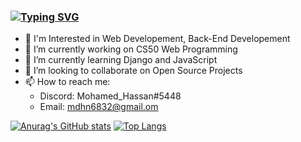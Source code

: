 ### [![Typing SVG](https://readme-typing-svg.herokuapp.com?lines=Hi%2C+I'm+Mohamed+Hassan)](https://git.io/typing-svg)

- 👀 I'm Interested in Web Developement, Back-End Developement
- 🔭 I’m currently working on CS50 Web Programming
- 🌱 I’m currently learning Django and JavaScript
- 👯 I’m looking to collaborate on Open Source Projects
- 📫 How to reach me: 
    - Discord: Mohamed_Hassan#5448
    - Email: mdhn6832@gmail.om

[![Anurag's GitHub stats](https://github-readme-stats.vercel.app/api?username=Moe-Hassan-123)](https://github.com/anuraghazra/github-readme-stats)
[![Top Langs](https://github-readme-stats.vercel.app/api/top-langs/?username=Moe-Hassan-123)](https://github.com/anuraghazra/github-readme-stats)
